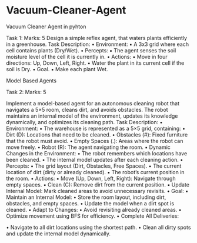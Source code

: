 # Vacuum-Cleaner-Agent
Vacuum Cleaner Agent in pyhton


Task 1: Marks: 5
Design a simple reflex agent, that waters plants efficiently in a greenhouse.
Task Description:
• Environment:
▪ A 3x3 grid where each cell contains plants (Dry/Wet).
• Percepts:
▪ The agent senses the soil moisture level of the cell it is currently in.
• Actions:
▪ Move in four directions: Up, Down, Left, Right.
▪ Water the plant in its current cell if the soil is Dry.
• Goal.
▪ Make each plant Wet.

Model Based Agents

Task 2: Marks: 5

Implement a model-based agent for an autonomous cleaning robot that navigates a 5×5 room,
cleans dirt, and avoids obstacles. The robot maintains an internal model of the environment,
updates its knowledge dynamically, and optimizes its cleaning path.
Task Description:
• Environment:
▪ The warehouse is represented as a 5×5 grid, containing:
• Dirt (D): Locations that need to be cleaned.
• Obstacles (#): Fixed furniture that the robot must avoid.
• Empty Spaces (.): Areas where the robot can move freely.
• Robot (R): The agent navigating the room.
▪ Dynamic Changes in the Environment:
• The robot remembers which locations have been cleaned.
• The internal model updates after each cleaning action.
• Percepts:
▪ The grid layout (Dirt, Obstacles, Free Spaces).
▪ The current location of dirt (dirty or already cleaned).
▪ The robot’s current position in the room.
• Actions:
▪ Move (Up, Down, Left, Right): Navigate through empty spaces.
▪ Clean (C): Remove dirt from the current position.
▪ Update Internal Model: Mark cleaned areas to avoid unnecessary revisits.
• Goal:
▪ Maintain an Internal Model:
• Store the room layout, including dirt, obstacles, and empty spaces.
• Update the model when a dirt spot is cleaned.
▪ Adapt to Changes:
• Avoid revisiting already cleaned areas.
• Optimize movement using BFS for efficiency.
▪ Complete All Deliveries:

• Navigate to all dirt locations using the shortest path.
• Clean all dirty spots and update the internal model dynamically.
